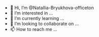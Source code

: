 - 👋 Hi, I’m @Natallia-Bryukhova-officeton
- 👀 I’m interested in ...
- 🌱 I’m currently learning ...
- 💞️ I’m looking to collaborate on ...
- 📫 How to reach me ...

<!---
Natallia-Bryukhova-officeton/Natallia-Bryukhova-officeton is a ✨ special ✨ repository because its `README.md` (this file) appears on your GitHub profile.
You can click the Preview link to take a look at your changes.
--->
